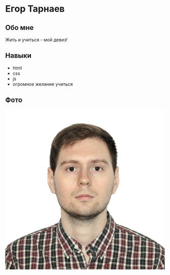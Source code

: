 # Егор Тарнаев

## Обо мне

Жить и учиться - мой девиз!

## Навыки

* html
* css
* js 
* огромное желание учиться

## Фото

![Это я](/img/photo9309.jpg)